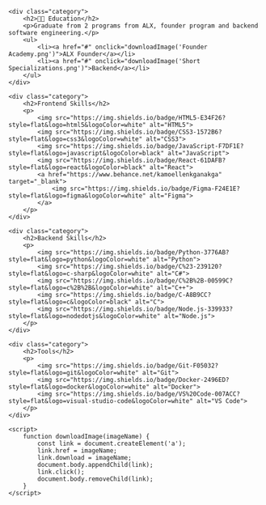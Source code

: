 <!DOCTYPE html>
<html lang="en">
<head>
    <meta charset="UTF-8">
    <meta name="viewport" content="width=device-width, initial-scale=1.0">
    <title>Interactive Links</title>
    <style>
        .category {
            margin-bottom: 20px;
        }
        .category a {
            text-decoration: none;
            color: inherit;
        }
        .category a:hover {
            text-decoration: underline;
        }
    </style>
</head>
<body>

    <div class="category">
        <h2>👩🏿 Education</h2>
        <p>Graduate from 2 programs from ALX, founder program and backend software engineering.</p>
        <ul>
            <li><a href="#" onclick="downloadImage('Founder Academy.png')">ALX Founder</a></li>
            <li><a href="#" onclick="downloadImage('Short Specializations.png')">Backend</a></li>
        </ul>
    </div>

    <div class="category">
        <h2>Frontend Skills</h2>
        <p>
            <img src="https://img.shields.io/badge/HTML5-E34F26?style=flat&logo=html5&logoColor=white" alt="HTML5">
            <img src="https://img.shields.io/badge/CSS3-1572B6?style=flat&logo=css3&logoColor=white" alt="CSS3">
            <img src="https://img.shields.io/badge/JavaScript-F7DF1E?style=flat&logo=javascript&logoColor=black" alt="JavaScript">
            <img src="https://img.shields.io/badge/React-61DAFB?style=flat&logo=react&logoColor=black" alt="React">
            <a href="https://www.behance.net/kamoellenkganakga" target="_blank">
                <img src="https://img.shields.io/badge/Figma-F24E1E?style=flat&logo=figma&logoColor=white" alt="Figma">
            </a>
        </p>
    </div>

    <div class="category">
        <h2>Backend Skills</h2>
        <p>
            <img src="https://img.shields.io/badge/Python-3776AB?style=flat&logo=python&logoColor=white" alt="Python">
            <img src="https://img.shields.io/badge/C%23-239120?style=flat&logo=c-sharp&logoColor=white" alt="C#">
            <img src="https://img.shields.io/badge/C%2B%2B-00599C?style=flat&logo=c%2B%2B&logoColor=white" alt="C++">
            <img src="https://img.shields.io/badge/C-A8B9CC?style=flat&logo=c&logoColor=black" alt="C">
            <img src="https://img.shields.io/badge/Node.js-339933?style=flat&logo=nodedotjs&logoColor=white" alt="Node.js">
        </p>
    </div>

    <div class="category">
        <h2>Tools</h2>
        <p>
            <img src="https://img.shields.io/badge/Git-F05032?style=flat&logo=git&logoColor=white" alt="Git">
            <img src="https://img.shields.io/badge/Docker-2496ED?style=flat&logo=docker&logoColor=white" alt="Docker">
            <img src="https://img.shields.io/badge/VS%20Code-007ACC?style=flat&logo=visual-studio-code&logoColor=white" alt="VS Code">
        </p>
    </div>

    <script>
        function downloadImage(imageName) {
            const link = document.createElement('a');
            link.href = imageName;
            link.download = imageName;
            document.body.appendChild(link);
            link.click();
            document.body.removeChild(link);
        }
    </script>

</body>
</html>
